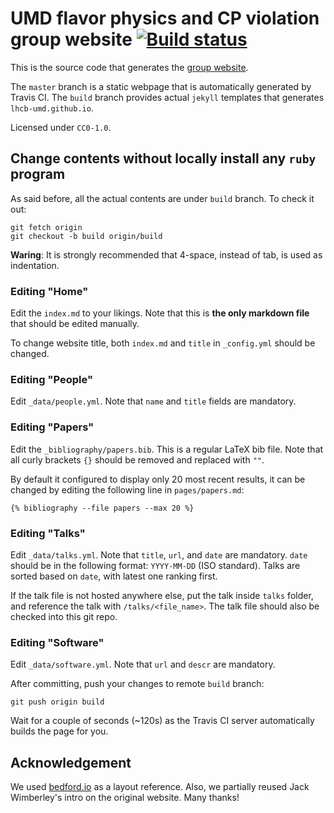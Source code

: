 # UMD flavor physics and CP violation group website [![Build status](https://travis-ci.com/umd-lhcb/umd-lhcb.github.io.svg?build)](https://travis-ci.com/umd-lhcb)
This is the source code that generates the [group website](http://flavor.physics.umd.edu).

The `master` branch is a static webpage that is automatically generated by
Travis CI.  The `build` branch provides actual `jekyll` templates that
generates `lhcb-umd.github.io`.

Licensed under `CC0-1.0`.

## Change contents without locally install any `ruby` program
As said before, all the actual contents are under `build` branch.  To check it
out:
```
git fetch origin
git checkout -b build origin/build
```

**Waring**: It is strongly recommended that 4-space, instead of tab, is used as
indentation.

### Editing "Home"
Edit the `index.md` to your likings. Note that this is **the only markdown
file** that should be edited manually.

To change website title, both `index.md` and `title` in `_config.yml` should be
changed.

### Editing "People"
Edit `_data/people.yml`. Note that `name` and `title` fields are mandatory.

### Editing "Papers"
Edit the `_bibliography/papers.bib`. This is a regular LaTeX bib file. Note
that all curly brackets `{}` should be removed and replaced with `""`.

By default it configured to display only 20 most recent results, it can be
changed by editing the following line in `pages/papers.md`:
```
{% bibliography --file papers --max 20 %}
```

### Editing "Talks"
Edit `_data/talks.yml`. Note that `title`, `url`, and `date` are mandatory.
`date` should be in the following format: `YYYY-MM-DD` (ISO standard). Talks
are sorted based on `date`, with latest one ranking first.

If the talk file is not hosted anywhere else, put the talk inside `talks`
folder, and reference the talk with `/talks/<file_name>`. The talk file should
also be checked into this git repo.

### Editing "Software"
Edit `_data/software.yml`. Note that `url` and `descr` are mandatory.

After committing, push your changes to remote `build` branch:
```
git push origin build
```

Wait for a couple of seconds (~120s) as the Travis CI server automatically
builds the page for you.

## Acknowledgement
We used [bedford.io](https://bedford.io) as a layout reference. Also, we
partially reused Jack Wimberley's intro on the original website. Many thanks!

